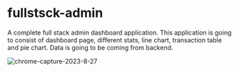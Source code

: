 # fullstsck-admin
A complete full stack admin dashboard application. This application is going to consist of dashboard page, different stats, line chart, transaction table and pie chart. Data is going to be coming from backend. 




![chrome-capture-2023-8-27](https://github.com/adenugbamichael/fullstsck-admin/assets/57706905/e1d4c6d9-7ae9-4fd0-bc9a-9d679d2a7e04)
